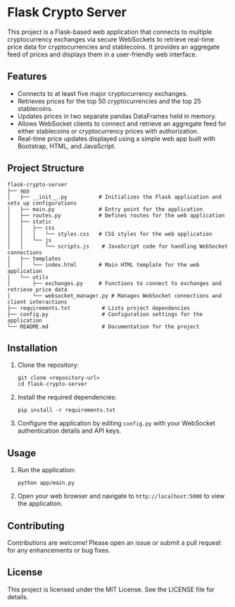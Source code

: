 # Flask Crypto Server

This project is a Flask-based web application that connects to multiple cryptocurrency exchanges via secure WebSockets to retrieve real-time price data for cryptocurrencies and stablecoins. It provides an aggregate feed of prices and displays them in a user-friendly web interface.

## Features

- Connects to at least five major cryptocurrency exchanges.
- Retrieves prices for the top 50 cryptocurrencies and the top 25 stablecoins.
- Updates prices in two separate pandas DataFrames held in memory.
- Allows WebSocket clients to connect and retrieve an aggregate feed for either stablecoins or cryptocurrency prices with authorization.
- Real-time price updates displayed using a simple web app built with Bootstrap, HTML, and JavaScript.

## Project Structure

```
flask-crypto-server
├── app
│   ├── __init__.py          # Initializes the Flask application and sets up configurations
│   ├── main.py              # Entry point for the application
│   ├── routes.py            # Defines routes for the web application
│   ├── static
│   │   ├── css
│   │   │   └── styles.css   # CSS styles for the web application
│   │   └── js
│   │       └── scripts.js    # JavaScript code for handling WebSocket connections
│   ├── templates
│   │   └── index.html       # Main HTML template for the web application
│   └── utils
│       ├── exchanges.py     # Functions to connect to exchanges and retrieve price data
│       └── websocket_manager.py # Manages WebSocket connections and client interactions
├── requirements.txt          # Lists project dependencies
├── config.py                 # Configuration settings for the application
└── README.md                 # Documentation for the project
```

## Installation

1. Clone the repository:
   ```
   git clone <repository-url>
   cd flask-crypto-server
   ```

2. Install the required dependencies:
   ```
   pip install -r requirements.txt
   ```

3. Configure the application by editing `config.py` with your WebSocket authentication details and API keys.

## Usage

1. Run the application:
   ```
   python app/main.py
   ```

2. Open your web browser and navigate to `http://localhost:5000` to view the application.

## Contributing

Contributions are welcome! Please open an issue or submit a pull request for any enhancements or bug fixes.

## License

This project is licensed under the MIT License. See the LICENSE file for details.